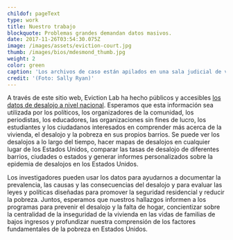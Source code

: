 ```yaml
---
childof: pageText
type: work
title: Nuestro trabajo
blockquote: Problemas grandes demandan datos masivos.
date: 2017-11-26T03:54:30.075Z
image: /images/assets/eviction-court.jpg
thumb: /images/bios/mdesmond_thumb.jpg
weight: 2
color: green
caption: 'Los archivos de caso están apilados en una sala judicial de viviendas.' 
credit: '(Foto: Sally Ryan)'
---
```

A través de este sitio web, Eviction Lab ha hecho públicos y accesibles <a href="/map">los datos de desalojo a nivel nacional</a>. Esperamos que esta información sea utilizada por los políticos, los organizadores de la comunidad, los periodistas, los educadores, las organizaciones sin fines de lucro, los estudiantes y los ciudadanos interesados en comprender más acerca de la vivienda, el desalojo y la pobreza en sus propios barrios. Se puede ver los desalojos a lo largo del tiempo, hacer mapas de desalojos en cualquier lugar de los Estados Unidos, comparar las tasas de desalojo de diferentes barrios, ciudades o estados y generar informes personalizados sobre la epidemia de desalojos en los Estados Unidos.

Los investigadores pueden usar los datos para ayudarnos a documentar la prevalencia, las causas y las consecuencias del desalojo y para evaluar las leyes y políticas diseñadas para promover la seguridad residencial y reducir la pobreza. Juntos, esperamos que nuestros hallazgos informen a los programas para prevenir el desalojo y la falta de hogar, concientizar sobre la centralidad de la inseguridad de la vivienda en las vidas de familias de bajos ingresos y profundizar nuestra comprensión de los factores fundamentales de la pobreza en Estados Unidos.


